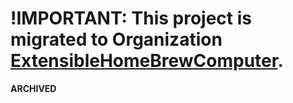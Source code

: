 # !IMPORTANT: This project is migrated to Organization [ExtensibleHomeBrewComputer](https://github.com/ExtensibleHomeBrewComputer).

**ARCHIVED**
